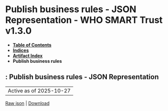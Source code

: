 # Publish business rules - JSON Representation - WHO SMART Trust v1.3.0

* [**Table of Contents**](toc.md)
* [**Indices**](indices.md)
* [**Artifact Index**](artifacts.md)
* **Publish business rules**

## : Publish business rules - JSON Representation

| |
| :--- |
| Active as of 2025-10-27 |

[Raw json](Requirements-PublishBusinessRules.json) | [Download](Requirements-PublishBusinessRules.json)

